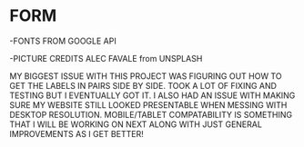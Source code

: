 # FORM

-FONTS FROM GOOGLE API

-PICTURE CREDITS
ALEC FAVALE from UNSPLASH

MY BIGGEST ISSUE WITH THIS PROJECT WAS FIGURING OUT HOW TO
GET THE LABELS IN PAIRS SIDE BY SIDE. TOOK A LOT OF FIXING
AND TESTING BUT I EVENTUALLY GOT IT. I ALSO HAD AN ISSUE WITH 
MAKING SURE MY WEBSITE STILL LOOKED PRESENTABLE WHEN MESSING WITH 
DESKTOP RESOLUTION. MOBILE/TABLET COMPATABILITY IS SOMETHING THAT I WILL BE WORKING ON NEXT ALONG WITH JUST GENERAL IMPROVEMENTS AS I GET BETTER!